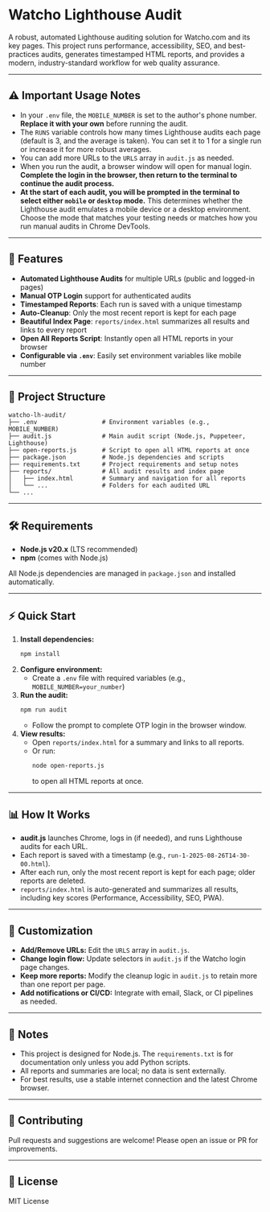 
# Watcho Lighthouse Audit

A robust, automated Lighthouse auditing solution for Watcho.com and its key pages. This project runs performance, accessibility, SEO, and best-practices audits, generates timestamped HTML reports, and provides a modern, industry-standard workflow for web quality assurance.

---


## ⚠️ Important Usage Notes
- In your `.env` file, the `MOBILE_NUMBER` is set to the author's phone number. **Replace it with your own** before running the audit.
- The `RUNS` variable controls how many times Lighthouse audits each page (default is 3, and the average is taken). You can set it to 1 for a single run or increase it for more robust averages.
- You can add more URLs to the `URLS` array in `audit.js` as needed.
- When you run the audit, a browser window will open for manual login. **Complete the login in the browser, then return to the terminal to continue the audit process.**
- **At the start of each audit, you will be prompted in the terminal to select either `mobile` or `desktop` mode.** This determines whether the Lighthouse audit emulates a mobile device or a desktop environment. Choose the mode that matches your testing needs or matches how you run manual audits in Chrome DevTools.

---

## 🚀 Features
- **Automated Lighthouse Audits** for multiple URLs (public and logged-in pages)
- **Manual OTP Login** support for authenticated audits
- **Timestamped Reports**: Each run is saved with a unique timestamp
- **Auto-Cleanup**: Only the most recent report is kept for each page
- **Beautiful Index Page**: `reports/index.html` summarizes all results and links to every report
- **Open All Reports Script**: Instantly open all HTML reports in your browser
- **Configurable via `.env`**: Easily set environment variables like mobile number

---

## 📂 Project Structure
```
watcho-lh-audit/
├── .env                  # Environment variables (e.g., MOBILE_NUMBER)
├── audit.js              # Main audit script (Node.js, Puppeteer, Lighthouse)
├── open-reports.js       # Script to open all HTML reports at once
├── package.json          # Node.js dependencies and scripts
├── requirements.txt      # Project requirements and setup notes
├── reports/              # All audit results and index page
│   ├── index.html        # Summary and navigation for all reports
│   └── ...               # Folders for each audited URL
└── ...
```

---

## 🛠️ Requirements
- **Node.js v20.x** (LTS recommended)
- **npm** (comes with Node.js)

All Node.js dependencies are managed in `package.json` and installed automatically.

---

## ⚡ Quick Start
1. **Install dependencies:**
   ```sh
   npm install
   ```
2. **Configure environment:**
   - Create a `.env` file with required variables (e.g., `MOBILE_NUMBER=your_number`)
3. **Run the audit:**
   ```sh
   npm run audit
   ```
   - Follow the prompt to complete OTP login in the browser window.
4. **View results:**
   - Open `reports/index.html` for a summary and links to all reports.
   - Or run:
     ```sh
     node open-reports.js
     ```
     to open all HTML reports at once.

---

## 📊 How It Works
- **audit.js** launches Chrome, logs in (if needed), and runs Lighthouse audits for each URL.
- Each report is saved with a timestamp (e.g., `run-1-2025-08-26T14-30-00.html`).
- After each run, only the most recent report is kept for each page; older reports are deleted.
- `reports/index.html` is auto-generated and summarizes all results, including key scores (Performance, Accessibility, SEO, PWA).

---

## 📝 Customization
- **Add/Remove URLs:** Edit the `URLS` array in `audit.js`.
- **Change login flow:** Update selectors in `audit.js` if the Watcho login page changes.
- **Keep more reports:** Modify the cleanup logic in `audit.js` to retain more than one report per page.
- **Add notifications or CI/CD:** Integrate with email, Slack, or CI pipelines as needed.

---

## 📢 Notes
- This project is designed for Node.js. The `requirements.txt` is for documentation only unless you add Python scripts.
- All reports and summaries are local; no data is sent externally.
- For best results, use a stable internet connection and the latest Chrome browser.

---

## 🤝 Contributing
Pull requests and suggestions are welcome! Please open an issue or PR for improvements.

---

## 📄 License
MIT License
